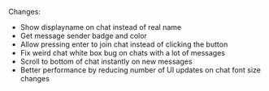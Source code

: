 Changes:
* Show displayname on chat instead of real name
* Get message sender badge and color
* Allow pressing enter to join chat instead of clicking the button
* Fix weird chat white box bug on chats with a lot of messages
* Scroll to bottom of chat instantly on new messages
* Better performance by reducing number of UI updates on chat font size changes
